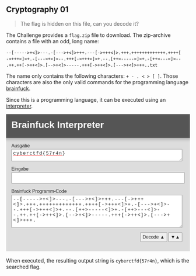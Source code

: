## Cryptography 01
> The flag is hidden on this file, can you decode it?

The Challenge provides a `flag.zip` file to download. The zip-archive contains a file with an odd, long name:
```txt
--[----->+<]>---.-[--->+<]>+++.---[->+++<]>.+++.+++++++++++++.++++[
->+++<]>+.-[--->+<]>--.+++[->+++<]>+.--.[++>-----<]>+.-[++>---<]>--
.++.++[->++<]>.[-->+<]>-----.+++[->++<]>.[--->+<]>+++..txt
```

The name only contains the following characters: `+ - . < > [ ]`. Those characters are also the only valid commands for the programming language [brainfuck](https://en.wikipedia.org/wiki/Brainfuck).

Since this is a programming language, it can be executed using an [interpreter](https://gc.de/gc/brainfuck/).

![Brainfuck Interpreter](brainfuck.png)

When executed, the resulting output string is `cyberctfd{57r4n}`, which is the searched flag.